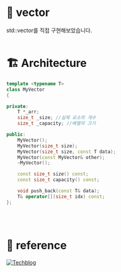 # 📌 vector
std::vector를 직접 구현해보았습니다.
<br/>
<br/>

# 🏗️ Architecture

```c++
template <typename T>
class MyVector
{

private:
    T *_arr;
    size_t _size; //실제 요소의 개수
    size_t _capacity; //배열의 크기

public:
    MyVector();
    MyVector(size_t size);
    MyVector(size_t size, const T data);
    MyVector(const MyVector& other);
    ~MyVector();

    const size_t size() const;
    const size_t capacity() const;

    void push_back(const T& data);
    T& operator[](size_t idx) const;
};
```

<br/>
<br/>

# :memo: reference
[![Techblog](https://img.shields.io/badge/reference-00599C?style=for-the-badge&logo=cplusplus&logoColor=white)](https://en.cppreference.com/w/cpp/container/vector)


<!-- makedown preview : cmd + shift + v -->
<!--
https://www.d5br5.dev/blog/pro_tip/tech_stack_icon  // 기술스택 뱃지 활용법 블로그
https://simpleicons.org/ // 뱃지 홈페이지
<img src="https://img.shields.io/badge/C/<Name>-<Color>?style=for-the-badge&logo=<TechName>&logoColor=white"/><a> // 기술스택 뱃지 양식
-->
